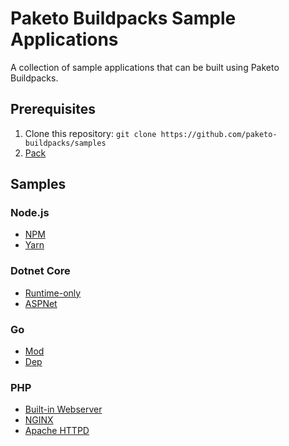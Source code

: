 # Paketo Buildpacks Sample Applications

A collection of sample applications that can be built using Paketo Buildpacks.

## Prerequisites

1. Clone this repository: `git clone https://github.com/paketo-buildpacks/samples`
1. [Pack](https://buildpacks.io/docs/install-pack/)

## Samples

### Node.js
* [NPM](/nodejs/npm)
* [Yarn](/nodejs/yarn)

### Dotnet Core
* [Runtime-only](/dotnet-core/runtime)
* [ASPNet](/dotnet-core/aspnet)

### Go
* [Mod](/go/mod)
* [Dep](/go/dep)

### PHP
* [Built-in Webserver](/php/webserver)
* [NGINX](/php/nginx)
* [Apache HTTPD](/php/httpd)
